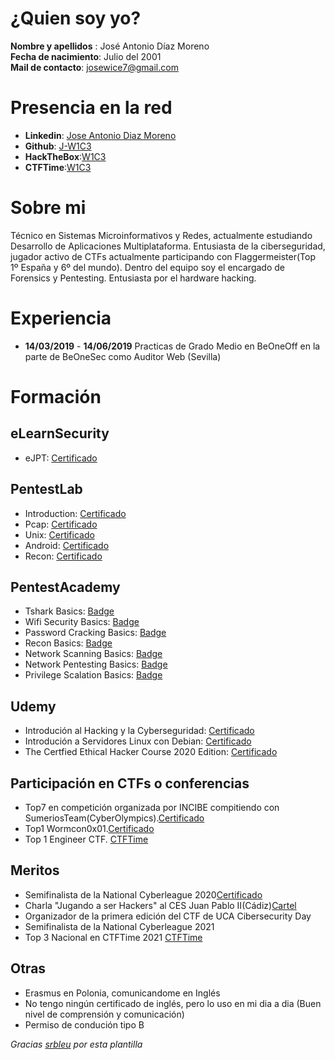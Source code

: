 # ¿Quien soy yo?
**Nombre y apellidos** : José Antonio Díaz Moreno  
**Fecha de nacimiento**: Julio del 2001  
**Mail de contacto**: josewice7@gmail.com

# Presencia en la red

- **Linkedin**: [Jose Antonio Diaz Moreno](https://www.linkedin.com/in/jose-antonio-diaz-moreno-07ba40171/)
- **Github**: [J-W1C3](https://github.com/J-W1C3)
- **HackTheBox**:[W1C3](https://www.hackthebox.eu/home/users/profile/139937)
- **CTFTime**:[W1C3](https://ctftime.org/user/54814)

# Sobre mi
Técnico en Sistemas Microinformativos y Redes, actualmente estudiando Desarrollo de Aplicaciones Multiplataforma. Entusiasta de la ciberseguridad, jugador activo de CTFs actualmente participando con Flaggermeister(Top 1º España y 6º del mundo). Dentro del equipo soy el encargado de Forensics y Pentesting. Entusiasta por el hardware hacking. 

# Experiencia
- **14/03/2019** - **14/06/2019** Practicas de Grado Medio en BeOneOff en la parte de BeOneSec como Auditor Web (Sevilla)

# Formación

## eLearnSecurity
- eJPT: [Certificado](https://verified.elearnsecurity.com/certificates/ef770e8a-9b90-4a72-b744-ba970eacd907)

## PentestLab
- Introduction: [Certificado](https://github.com/J-W1C3/Curriculum/blob/main/Certificados/PentestLab/Certificado_PentesterLab_Introduccion.pdf)
- Pcap: [Certificado](https://github.com/J-W1C3/Curriculum/blob/main/Certificados/PentestLab/Certificado_PentesterLab_Pcap.pdf)
- Unix: [Certificado](https://github.com/J-W1C3/Curriculum/blob/main/Certificados/PentestLab/Certificado_PentesterLab_Unix.pdf)
- Android: [Certificado](https://github.com/J-W1C3/Curriculum/blob/main/Certificados/PentestLab/Certidicado_PentesterLab_Android.pdf)
- Recon: [Certificado](https://github.com/J-W1C3/Curriculum/blob/main/Certificados/PentestLab/Certificado_PentesterLab_Recon.pdf)


## PentestAcademy
- Tshark Basics: [Badge](https://www.credential.net/d50c1d47-1b68-4c4e-9345-264e8e294412)
- Wifi Security Basics: [Badge](https://www.credential.net/48850423-be7b-4610-974b-b29a4abd0424)
- Password Cracking Basics: [Badge](https://www.credential.net/ba6e93ad-02a0-4273-9010-52c4e83a243a)
- Recon Basics: [Badge](https://www.credential.net/0b621fca-adc2-454b-b510-d03da15156cc)
- Network Scanning Basics: [Badge](https://www.credential.net/c80a48a7-02fb-475b-bb24-70605449dd49)
- Network Pentesting Basics: [Badge](https://www.credential.net/08b7c6b2-fbc4-4540-8fd7-7e531146da57)
- Privilege Scalation Basics: [Badge](https://www.credential.net/81b9e48e-61ca-4a09-a279-c092e6d6b26c)

## Udemy
- Introdución al Hacking y la Cyberseguridad: [Certificado](https://github.com/J-W1C3/Curriculum/blob/main/Certificados/Udemy/Introduccion%20Hacking%20y%20Cyberseguridad.jpg)
- Introdución a Servidores Linux con Debian: [Certificado](https://github.com/J-W1C3/Curriculum/blob/main/Certificados/Udemy/Certificado_servidores.pdf)
- The Certfied Ethical Hacker Course 2020 Edition: [Certificado](https://github.com/J-W1C3/Curriculum/blob/main/Certificados/Udemy/TheCertfiedEthicalHackerCourse.pdf)


## Participación en CTFs o conferencias
- Top7 en competición organizada por INCIBE compitiendo con SumeriosTeam(CyberOlympics).[Certificado](https://github.com/J-W1C3/Curriculum/blob/main/Certificados/CTFs/CyberOlympics_JoseAntonio.pdf)
- Top1 Wormcon0x01.[Certificado](https://github.com/J-W1C3/Curriculum/blob/main/Certificados/CTFs/Worcom.jpg)
- Top 1 Engineer CTF. [CTFTime](https://ctftime.org/event/1595)

## Meritos
- Semifinalista de la National Cyberleague 2020[Certificado](https://github.com/J-W1C3/Curriculum/blob/main/Certificados/Meritos/CER_SEMI014.pdf)
- Charla "Jugando a ser Hackers" al CES Juan Pablo II(Cádiz)[Cartel](https://github.com/J-W1C3/Curriculum/blob/main/Certificados/Meritos/Jugando_a_ser_hackers.jpg)
- Organizador de la primera edición del CTF de UCA Cibersecurity Day
- Semifinalista de la National Cyberleague 2021
- Top 3 Nacional en CTFTime 2021 [CTFTime](https://ctftime.org/team/138067)



## Otras
- Erasmus en Polonia, comunicandome en Inglés
- No tengo ningún certificado de inglés, pero lo uso en mi dia a dia (Buen nivel de comprensión y comunicación)
- Permiso de condución tipo B





*Gracias [srbleu](https://github.com/srbleu/Curriculum) por esta plantilla*

